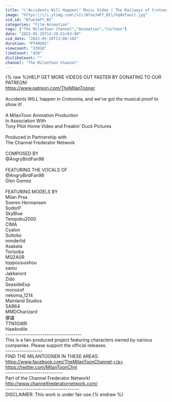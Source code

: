 ```yaml
---
title: "\"Accidents Will Happen\" Music Video | The Railways of Crotoonia"
image: "https:\/\/i.ytimg.com\/vi\/N7ueJmFY_BI\/hqdefault.jpg"
vid_id: "N7ueJmFY_BI"
categories: "Film-Animation"
tags: ["The MilanToon Channel","Animation","Cartoon"]
date: "2022-05-25T14:28:51+03:00"
vid_date: "2022-05-20T13:00:10Z"
duration: "PT4M20S"
viewcount: "33018"
likeCount: "420"
dislikeCount: ""
channel: "The MilanToon Channel"
---
```

{% raw %}HELP GET MORE VIDEOS OUT FASTER BY DONATING TO OUR PATREON!<br /><a rel="nofollow" target="blank" href="https://www.patreon.com/TheMilanTooner">https://www.patreon.com/TheMilanTooner</a><br /><br />Accidents WILL happen in Crotoonia, and we've got the musical proof to show it!<br /><br />A MilanToon Animation Production<br />In Association With<br />Tony Pilot Home Video and Freakin' Duck Pictures<br /><br />Produced in Partnership with<br />The Channel Frederator Network<br /><br />COMPOSED BY<br />@AngryBirdFan98 <br /><br />FEATURING THE VOCALS OF<br />@AngryBirdFan98 <br />Glen Gomez<br /><br />FEATURING MODELS BY<br />Milan Prsa<br />Soeren Hermansen<br />SodorP<br />SkyBlue<br />Tempoku2000<br />CIMA<br />Cyalon<br />Suttoko<br />mmderlid<br />Asakata<br />Torisoba<br />MQ2A0R<br /> toppousuishou<br />samu<br />Jakkeront<br />Zido<br />SeasideExp<br />monozof<br />nekoma_1214<br />Mainland Studios<br />SAB64<br />MMDCharizard<br />儚識<br />TTN1GWR<br />Hawkodile<br />-------------------------------------<br />This is a fan-produced project featuring characters owned by various companies. Please support the official releases. <br />------------------<br />FIND THE MILANTOONER IN THESE AREAS:<br /><a rel="nofollow" target="blank" href="https://www.facebook.com/TheMilanToonChannel;">https://www.facebook.com/TheMilanToonChannel;</a><br /><a rel="nofollow" target="blank" href="https://twitter.com/MilanToonChnl">https://twitter.com/MilanToonChnl</a><br />----------------------------<br />Part of the Channel Frederator Network!<br /><a rel="nofollow" target="blank" href="http://www.channelfrederatornetwork.com/">http://www.channelfrederatornetwork.com/</a><br />------------------------------------<br />DISCLAIMER: This work is under fair use.{% endraw %}
